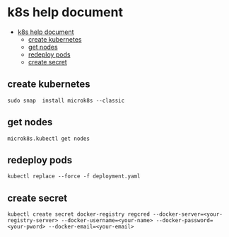 # k8s help document
<!-- TOC -->

- [k8s help document](#k8s-help-document)
    - [create kubernetes](#create-kubernetes)
    - [get nodes](#get-nodes)
    - [redeploy pods](#redeploy-pods)
    - [create secret](#create-secret)

<!-- /TOC -->

## create kubernetes
`sudo snap  install microk8s --classic`

## get nodes
`microk8s.kubectl get nodes`

## redeploy pods
`
kubectl replace --force -f deployment.yaml 
`
## create secret
`
kubectl create secret docker-registry regcred --docker-server=<your-registry-server> --docker-username=<your-name> --docker-password=<your-pword> --docker-email=<your-email>
`
